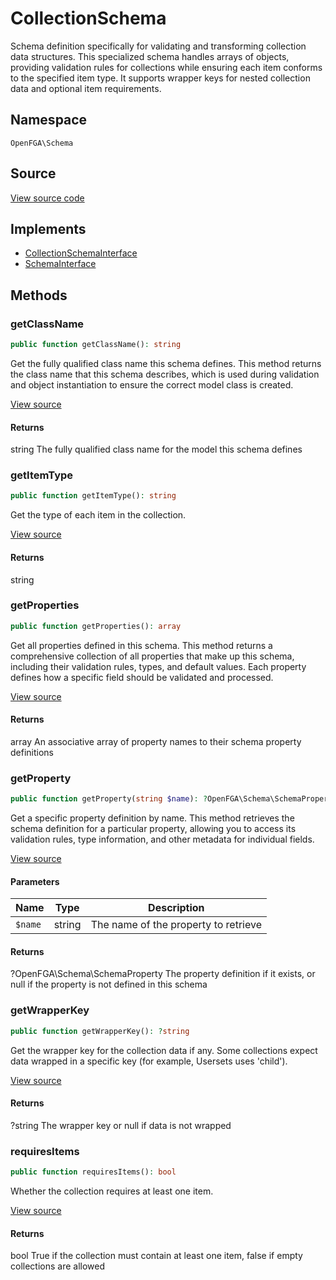 # CollectionSchema

Schema definition specifically for validating and transforming collection data structures. This specialized schema handles arrays of objects, providing validation rules for collections while ensuring each item conforms to the specified item type. It supports wrapper keys for nested collection data and optional item requirements.

## Namespace
`OpenFGA\Schema`

## Source
[View source code](https://github.com/evansims/openfga-php/blob/main/src/Schema/CollectionSchema.php)

## Implements
* [CollectionSchemaInterface](CollectionSchemaInterface.md)
* [SchemaInterface](SchemaInterface.md)



## Methods
### getClassName


```php
public function getClassName(): string
```

Get the fully qualified class name this schema defines. This method returns the class name that this schema describes, which is used during validation and object instantiation to ensure the correct model class is created.

[View source](https://github.com/evansims/openfga-php/blob/main/src/Schema/CollectionSchema.php#L56)


#### Returns
string
 The fully qualified class name for the model this schema defines

### getItemType


```php
public function getItemType(): string
```

Get the type of each item in the collection.

[View source](https://github.com/evansims/openfga-php/blob/main/src/Schema/CollectionSchema.php#L65)


#### Returns
string

### getProperties


```php
public function getProperties(): array
```

Get all properties defined in this schema. This method returns a comprehensive collection of all properties that make up this schema, including their validation rules, types, and default values. Each property defines how a specific field should be validated and processed.

[View source](https://github.com/evansims/openfga-php/blob/main/src/Schema/CollectionSchema.php#L74)


#### Returns
array
 An associative array of property names to their schema property definitions

### getProperty


```php
public function getProperty(string $name): ?OpenFGA\Schema\SchemaProperty
```

Get a specific property definition by name. This method retrieves the schema definition for a particular property, allowing you to access its validation rules, type information, and other metadata for individual fields.

[View source](https://github.com/evansims/openfga-php/blob/main/src/Schema/CollectionSchema.php#L84)

#### Parameters
| Name | Type | Description |
|------|------|-------------|
| `$name` | string | The name of the property to retrieve |

#### Returns
?OpenFGA\Schema\SchemaProperty
 The property definition if it exists, or null if the property is not defined in this schema

### getWrapperKey


```php
public function getWrapperKey(): ?string
```

Get the wrapper key for the collection data if any. Some collections expect data wrapped in a specific key (for example, Usersets uses &#039;child&#039;).

[View source](https://github.com/evansims/openfga-php/blob/main/src/Schema/CollectionSchema.php#L94)


#### Returns
?string
 The wrapper key or null if data is not wrapped

### requiresItems


```php
public function requiresItems(): bool
```

Whether the collection requires at least one item.

[View source](https://github.com/evansims/openfga-php/blob/main/src/Schema/CollectionSchema.php#L103)


#### Returns
bool
 True if the collection must contain at least one item, false if empty collections are allowed

